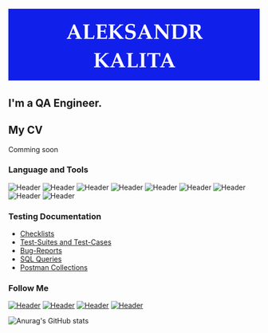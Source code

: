 ![Header](https://github.com/AleksKalita/AleksKalita/blob/d59d6a33188304e6c92f9b72d5025b49cf537f97/assets/Frame%20635%20(3).png)
## I'm a QA Engineer.  
## My CV
Comming soon


### Language and Tools
![Header](https://img.shields.io/badge/Jira-090909?style=for-the-badge&logo=jira&logoColor=136be1)
![Header](https://img.shields.io/badge/Postman-090909?style=for-the-badge&logo=postman&logoColor=f76935)
![Header](https://img.shields.io/badge/Swagger-090909?style=for-the-badge&logo=swagger&logoColor=7ede2b)
![Header](https://img.shields.io/badge/Github-090909?style=for-the-badge&logo=github&logoColor=8cc4d7)
![Header](https://img.shields.io/badge/MySQL-090909?style=for-the-badge&logo=mysql&logoColor=00618a)
![Header](https://img.shields.io/badge/DevTools-090909?style=for-the-badge&logo=googlechrome&logoColor=2674f2)
![Header](https://img.shields.io/badge/AndroidStudio-090909?style=for-the-badge&logo=androidstudio&logoColor=3ad07d)
![Header](https://img.shields.io/badge/Fiddler-090909?style=for-the-badge&logo=fiddler&logoColor=8cc4d7)
![Header](https://img.shields.io/badge/CharlesProxy-090909?style=for-the-badge&logo=charlesproxy&logoColor=8cc4d7)

### Testing Documentation

- [Checklists](https://github.com/AleksKalita/Checklists.git)
- [Test-Suites and Test-Cases](https://github.com/AleksKalita/Test-Suites-and-Test-Cases.git)
- [Bug-Reports](https://github.com/AleksKalita/Bug-Reports.git)
- [SQL Queries](https://github.com/artichokeee/SQL)
- [Postman Collections](https://github.com/AleksKalita/Postman-Collections.git)

### Follow Me
[![Header](https://img.shields.io/badge/Instagram-090909?style=for-the-badge&logo=instagram&logoColor=9939a3)](https://www.instagram.com/mr.kalita/)
[![Header](https://img.shields.io/badge/Telegram-090909?style=for-the-badge&logo=telegram&logoColor=31a5db)](https://t.me/mrKalita)
[![Header](https://img.shields.io/badge/Twitter-090909?style=for-the-badge&logo=twitter&logoColor=1c96e8)](https://twitter.com/cyberpriest6)
[![Header](https://img.shields.io/badge/Linkedin-090909?style=for-the-badge&logo=linkedin&logoColor=0073b1)](https://www.linkedin.com/in/aleksandr-kalita-b74042258)

![Anurag's GitHub stats](https://github-readme-stats.vercel.app/api?username=AleksKalita&show_icons=true&theme=radical)